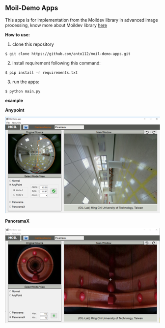 ## Moil-Demo Apps

This apps is for implementation from the Moildev library in advanced image processing, know more about Moildev library [here](https://github.com/anto112/moildev)

**How to use:**

1. clone this repository

```
$ git clone https://github.com/anto112/moil-demo-apps.git
```

2. install requirement following this command:

```
$ pip install -r requirements.txt
```

3. run the apps:

```
$ python main.py
```

**example**

**Anypoint**

![](./assets/Readme/1.png)

**PanoramaX**

![](./assets/Readme/2.png)